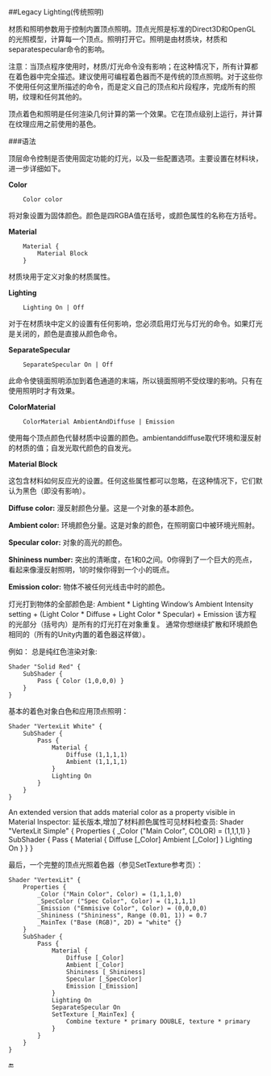 ##Legacy Lighting(传统照明)


材质和照明参数用于控制内置顶点照明。顶点光照是标准的Direct3D和OpenGL的光照模型，计算每一个顶点。照明打开它。照明是由材质块，材质和separatespecular命令的影响。

注意：当顶点程序使用时，材质/灯光命令没有影响；在这种情况下，所有计算都在着色器中完全描述。建议使用可编程着色器而不是传统的顶点照明。对于这些你不使用任何这里所描述的命令，而是定义自己的顶点和片段程序，完成所有的照明，纹理和任何其他的。

顶点着色和照明是任何渲染几何计算的第一个效果。它在顶点级别上运行，并计算在纹理应用之前使用的基色。

###语法

顶层命令控制是否使用固定功能的灯光，以及一些配置选项。主要设置在材料块，进一步详细如下。

**Color**

```
    Color color
```
将对象设置为固体颜色。颜色是四RGBA值在括号，或颜色属性的名称在方括号。

**Material**
```
    Material {
        Material Block
    }
```
材质块用于定义对象的材质属性。

**Lighting**
```
    Lighting On | Off
```
对于在材质块中定义的设置有任何影响，您必须启用灯光与灯光的命令。如果灯光是关闭的，颜色是直接从颜色命令。

**SeparateSpecular**
```
    SeparateSpecular On | Off
```
此命令使镜面照明添加到着色通道的末端，所以镜面照明不受纹理的影响。只有在使用照明时才有效果。

**ColorMaterial**
```
    ColorMaterial AmbientAndDiffuse | Emission
```
使用每个顶点颜色代替材质中设置的颜色。ambientanddiffuse取代环境和漫反射的材质的值；自发光取代颜色的自发光。

**Material Block**

这包含材料如何反应光的设置。任何这些属性都可以忽略，在这种情况下，它们默认为黑色（即没有影响）。

**Diffuse color:** 漫反射颜色分量。这是一个对象的基本颜色。

**Ambient color:** 环境颜色分量。这是对象的颜色，在照明窗口中被环境光照射。

**Specular color:** 对象的高光的颜色。

**Shininess number:** 突出的清晰度，在1和0之间。0你得到了一个巨大的亮点，看起来像漫反射照明，1的时候你得到一个小的斑点。

**Emission color:** 物体不被任何光线击中时的颜色。

灯光打到物体的全部颜色是:
Ambient * Lighting Window’s Ambient Intensity setting + (Light Color * Diffuse + Light Color * Specular) + Emission
该方程的光部分（括号内）是所有的灯光打在对象重复。
通常你想继续扩散和环境颜色相同的（所有的Unity内置的着色器这样做）。


例如：
总是纯红色渲染对象:
```
Shader "Solid Red" {
    SubShader {
        Pass { Color (1,0,0,0) }
    }
}
```
基本的着色对象白色和应用顶点照明：
```
Shader "VertexLit White" {
    SubShader {
        Pass {
            Material {
                Diffuse (1,1,1,1)
                Ambient (1,1,1,1)
            }
            Lighting On
        }
    }
}
```
An extended version that adds material color as a property visible in Material Inspector:
延长版本,增加了材料颜色属性可见材料检查员:
Shader "VertexLit Simple" {
    Properties {
        _Color ("Main Color", COLOR) = (1,1,1,1)
    }
    SubShader {
        Pass {
            Material {
                Diffuse [_Color]
                Ambient [_Color]
            }
            Lighting On
        }
    }
}

最后，一个完整的顶点光照着色器（参见SetTexture参考页）：
```
Shader "VertexLit" {
    Properties {
        _Color ("Main Color", Color) = (1,1,1,0)
        _SpecColor ("Spec Color", Color) = (1,1,1,1)
        _Emission ("Emmisive Color", Color) = (0,0,0,0)
        _Shininess ("Shininess", Range (0.01, 1)) = 0.7
        _MainTex ("Base (RGB)", 2D) = "white" {}
    }
    SubShader {
        Pass {
            Material {
                Diffuse [_Color]
                Ambient [_Color]
                Shininess [_Shininess]
                Specular [_SpecColor]
                Emission [_Emission]
            }
            Lighting On
            SeparateSpecular On
            SetTexture [_MainTex] {
                Combine texture * primary DOUBLE, texture * primary
            }
        }
    }
}
```




🔚
